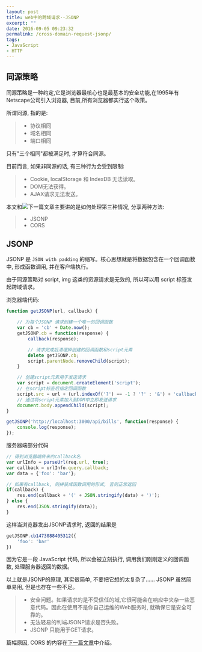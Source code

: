 ```yaml
---
layout: post
title: web中的跨域请求--JSONP
excerpt: ""
date: 2016-09-05 09:23:32
permalink: /cross-domain-request-jsonp/
tags:
- JavaScript
- HTTP
---
```


## 同源策略

同源策略是一种约定,它是浏览器最核心也是最基本的安全功能,在1995年有Netscape公司引入浏览器, 目前,所有浏览器都实行这个政策。

所谓同源, 指的是:

>+ 协议相同
>+ 域名相同
>+ 端口相同

只有"三个相同"都被满足时, 才算符合同源。

目前而言, 如果非同源的话, 有三种行为会受到限制:

>+ Cookie, localStorage 和 IndexDB 无法读取。
>+ DOM无法获得。
>+ AJAX请求无法发送。

本文和![下一篇文章]()主要讲的是如何处理第三种情况, 分享两种方法:

>+ JSONP
>+ CORS

## JSONP

JSONP 是 `JSON with padding` 的缩写。核心思想就是将数据包含在一个回调函数中, 形成函数调用, 并在客户端执行。

由于同源策略对 script, img 这类的资源请求是无效的, 所以可以用 script 标签发起跨域请求。

浏览器端代码:

```javascript
function getJSONP(url, callback) {

	// 为每个JSONP 请求创建一个唯一的回调函数
	var cb = 'cb' + Date.now();
	getJSONP.cb = function(response) {
		callback(response);

		// 请求完成后清理掉创建的回调函数和script元素
		delete getJSONP.cb;
		script.parentNode.removeChild(script);
	}

	// 创建script元素用于发送请求
	var script = document.createElement('script');
	// 在script标签后指定回调函数
	script.src = url + (url.indexOf('?') == -1 ? '?' : '&') + 'callback=getJSONP.cb';
	// 通过将script元素加入到DOM中立即发送请求
	document.body.appendChild(script);
}

getJSONP('http://localhost:3000/api/bills', function(response) {
	console.log(response);
});
```

服务器端部分代码

```javascript
// 得到浏览器端传来的callback名
var urlInfo = parseUrl(req.url, true);
var callback = urlInfo.query.callback;
var data = {'foo': 'bar'};

// 如果有callback, 则拼装成函数调用的形式, 否则正常返回
if(callback) {
	res.end(callback + '(' + JSON.stringify(data) + ')');
} else {
	res.end(JSON.stringify(data));
}
```

这样当浏览器发出JSONP请求时, 返回的结果是

```javascript
getJSONP.cb1473088405312({
    'foo': 'bar'
})
```

因为它是一段 JavaScript 代码, 所以会被立刻执行, 调用我们刚刚定义的回调函数, 处理服务器返回的数据。

以上就是JSONP的原理, 其实很简单, 不要把它想的太复杂了...... JSONP 虽然简单易用, 但是也存在一些不足。

>+ 安全问题。如果请求的是不受信任的域,它很可能会在响应中夹杂一些恶意代码。因此在使用不是你自己运维的Web服务时, 就确保它是安全可靠的。
>+ 无法轻易的判端JSONP请求是否失败。
>+ JSONP 只能用于GET请求。

篇幅原因, CORS 的内容在[下一篇文章](http://devdeeper.com/cross-domain-request-cors/)中介绍。